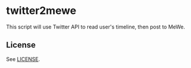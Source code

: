 # twitter2mewe

This script will use Twitter API to read user's timeline, then post to MeWe.

## License

See [LICENSE](LICENSE).
